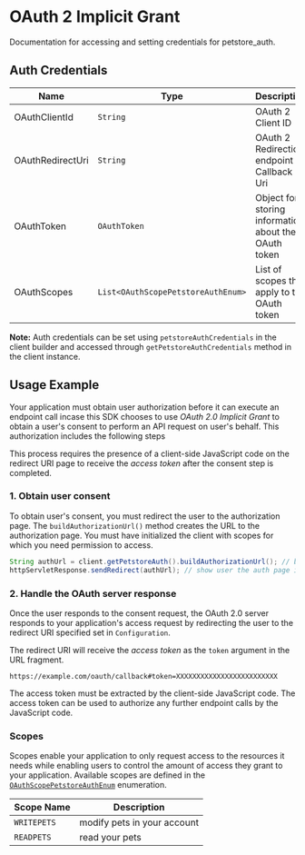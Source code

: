 
# OAuth 2 Implicit Grant



Documentation for accessing and setting credentials for petstore_auth.

## Auth Credentials

| Name | Type | Description | Setter | Getter |
|  --- | --- | --- | --- | --- |
| OAuthClientId | `String` | OAuth 2 Client ID | `oAuthClientId` | `getOAuthClientId()` |
| OAuthRedirectUri | `String` | OAuth 2 Redirection endpoint or Callback Uri | `oAuthRedirectUri` | `getOAuthRedirectUri()` |
| OAuthToken | `OAuthToken` | Object for storing information about the OAuth token | `oAuthToken` | `getOAuthToken()` |
| OAuthScopes | `List<OAuthScopePetstoreAuthEnum>` | List of scopes that apply to the OAuth token | `oAuthScopes` | `getOAuthScopes()` |



**Note:** Auth credentials can be set using `petstoreAuthCredentials` in the client builder and accessed through `getPetstoreAuthCredentials` method in the client instance.

## Usage Example



Your application must obtain user authorization before it can execute an endpoint call incase this SDK chooses to use *OAuth 2.0 Implicit Grant* to obtain a user's consent to perform an API request on user's behalf. This authorization includes the following steps

This process requires the presence of a client-side JavaScript code on the redirect URI page to receive the *access token* after the consent step is completed.

### 1\. Obtain user consent

To obtain user's consent, you must redirect the user to the authorization page. The `buildAuthorizationUrl()` method creates the URL to the authorization page. You must have initialized the client with scopes for which you need permission to access.

```java
String authUrl = client.getPetstoreAuth().buildAuthorizationUrl(); // build auth url
httpServletResponse.sendRedirect(authUrl); // show user the auth page in a browser or by redirection
```

### 2\. Handle the OAuth server response

Once the user responds to the consent request, the OAuth 2.0 server responds to your application's access request by redirecting the user to the redirect URI specified set in `Configuration`.

The redirect URI will receive the *access token* as the `token` argument in the URL fragment.

```
https://example.com/oauth/callback#token=XXXXXXXXXXXXXXXXXXXXXXXXX
```

The access token must be extracted by the client-side JavaScript code. The access token can be used to authorize any further endpoint calls by the JavaScript code.

### Scopes

Scopes enable your application to only request access to the resources it needs while enabling users to control the amount of access they grant to your application. Available scopes are defined in the [`OAuthScopePetstoreAuthEnum`](../../doc/models/o-auth-scope-petstore-auth-enum.md) enumeration.

| Scope Name | Description |
|  --- | --- |
| `WRITEPETS` | modify pets in your account |
| `READPETS` | read your pets |


